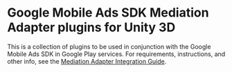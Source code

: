 #  Google Mobile Ads SDK Mediation Adapter plugins for Unity 3D

This is a collection of plugins to be used in conjunction with the Google Mobile Ads SDK in
Google Play services. For requirements, instructions, and other info, see the
[Mediation Adapter Integration Guide](https://developers.google.com/admob/unity/mediation).